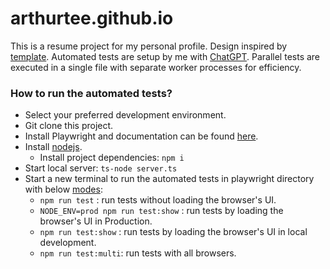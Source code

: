 # arthurtee.github.io

This is a resume project for my personal profile.
Design inspired by [template](https://sampleresumetemplate.net/).
Automated tests are setup by me with [ChatGPT](https://chat.openai.com/).
Parallel tests are executed in a single file with separate worker processes for efficiency.

### How to run the automated tests? 
* Select your preferred development environment.
* Git clone this project. 
* Install Playwright and documentation can be found [here](https://playwright.dev/docs/intro).
* Install [nodejs](https://nodejs.org/en).
  * Install project dependencies: ```npm i```
* Start local server: ```ts-node server.ts```
* Start a new terminal to run the automated tests in playwright directory with below [modes](playwright/package.json):
  *  ```npm run test``` : run tests without loading the browser's UI.
  *  ```NODE_ENV=prod npm run test:show``` : run tests by loading the browser's UI in Production.
  *  ```npm run test:show``` : run tests by loading the browser's UI in local development.
  *  ```npm run test:multi```: run tests with all browsers.
